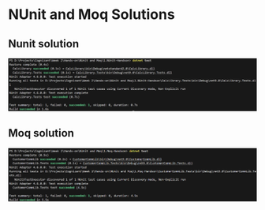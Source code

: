 # NUnit and Moq Solutions

## Nunit solution

![](/Week%202/Hands-on/NUnit%20and%20Moq/1.NUnit-Handson/1.NUnit-Handson%20OUTPUT.png)

## Moq solution

![](/Week%202/Hands-on/NUnit%20and%20Moq/1.Moq-Handson/1.Moq-Handson.png)